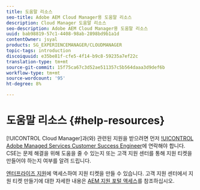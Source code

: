 ```yaml
---
title: 도움말 리소스
seo-title: Adobe AEM Cloud Manager용 도움말 리소스
description: Cloud Manager 도움말 리소스
seo-description: Adobe AEM Cloud Manager용 도움말 리소스
uuid: bab98819-57c1-4408-98ab-2898bd9b1a1d
contentOwner: jsyal
products: SG_EXPERIENCEMANAGER/CLOUDMANAGER
topic-tags: introduction
discoiquuid: e35be81f-cfe5-4f14-b9c8-59235a7ef22c
translation-type: tm+mt
source-git-commit: 15f75ca67c3d52ae511357c5b564daaa3d9def6b
workflow-type: tm+mt
source-wordcount: '95'
ht-degree: 8%

---
```



# 도움말 리소스 {#help-resources}

[!UICONTROL Cloud Manager]과(와) 관련된 지원을 받으려면 먼저 [!UICONTROL Adobe Managed Services Customer Success Engineer](CSE)에 연락해야 합니다. CSE는 문제 해결을 위해 도움을 줄 수 있는지 또는 고객 지원 센터를 통해 지원 티켓을 만들어야 하는지 여부를 알려 드립니다.

[엔터프라이즈 지원](https://helpx.adobe.com/kr/contact/enterprise-support.ec.html)에 액세스하여 지원 티켓을 만들 수 있습니다. 고객 지원 센터에서 지원 티켓 만들기에 대한 자세한 내용은 [AEM 지원 포털 액세스](https://help.adobe.com/experience-manager/kb/accessing-aem-support-portal.html)를 참조하십시오.
